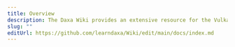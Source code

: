 ```yaml
---
title: Overview
description: The Daxa Wiki provides an extensive resource for the Vulkan abstraction Layer Daxa and is meant as a reference for developers using it.
slug: ""
editUrl: https://github.com/learndaxa/Wiki/edit/main/docs/index.md
---
```

